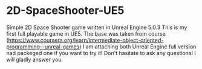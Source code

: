 # 2D-SpaceShooter-UE5
Simple 2D Space Shooter game written in Unreal Engine 5.0.3
This is my first full playable game in UE5.
The base was taken from course (https://www.coursera.org/learn/intermediate-object-oriented-programming--unreal-games)
I am attaching both Unreal Engine full version nad packeged one if you want to try it!
Don't hasitate to ask any questions! I will gladly answer you.
